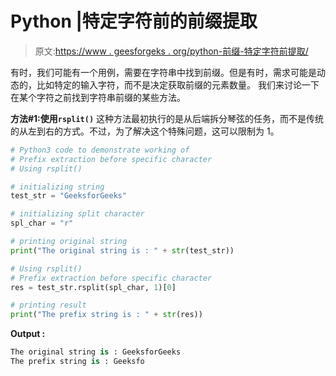 # Python |特定字符前的前缀提取

> 原文:[https://www . geesforgeks . org/python-前缀-特定字符前提取/](https://www.geeksforgeeks.org/python-prefix-extraction-before-specific-character/)

有时，我们可能有一个用例，需要在字符串中找到前缀。但是有时，需求可能是动态的，比如特定的输入字符，而不是决定获取前缀的元素数量。
我们来讨论一下在某个字符之前找到字符串前缀的某些方法。

**方法#1:使用`rsplit()`**
这种方法最初执行的是从后端拆分琴弦的任务，而不是传统的从左到右的方式。不过，为了解决这个特殊问题，这可以限制为 1。

```py
# Python3 code to demonstrate working of
# Prefix extraction before specific character
# Using rsplit()

# initializing string 
test_str = "GeeksforGeeks"

# initializing split character
spl_char = "r"

# printing original string 
print("The original string is : " + str(test_str))

# Using rsplit()
# Prefix extraction before specific character
res = test_str.rsplit(spl_char, 1)[0]

# printing result 
print("The prefix string is : " + str(res))
```

**Output :**

```py
The original string is : GeeksforGeeks
The prefix string is : Geeksfo

```